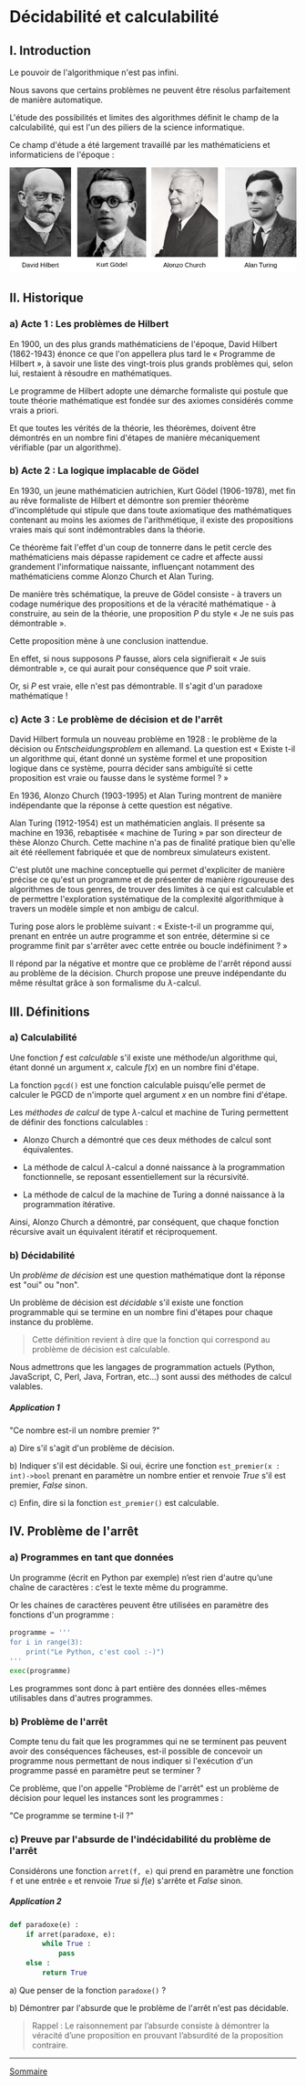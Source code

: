# Décidabilité et calculabilité

## I. Introduction

Le pouvoir de l'algorithmique n'est pas infini.

Nous savons que certains problèmes ne peuvent être résolus parfaitement de manière automatique.

L'étude des possibilités et limites des algorithmes définit le champ de la calculabilité, qui est l'un des piliers de la science informatique.

Ce champ d'étude a été largement travaillé par les mathématiciens et informaticiens de l'époque :

![image](./img/hilbert_godel_church_turing.png)

## II. Historique

### a) Acte 1 : Les problèmes de Hilbert

En 1900, un des plus grands mathématiciens de l'époque, David Hilbert (1862-1943) énonce ce que l'on appellera plus tard le « Programme de Hilbert », à savoir une liste des vingt-trois plus grands problèmes qui, selon lui, restaient à résoudre en mathématiques.

Le programme de Hilbert adopte une démarche formaliste qui postule que toute théorie mathématique est fondée sur des axiomes considérés comme vrais a priori.

Et que toutes les vérités de la théorie, les théorèmes, doivent être démontrés en un nombre fini d'étapes de manière mécaniquement vérifiable (par un algorithme).

### b) Acte 2 : La logique implacable de Gödel

En 1930, un jeune mathématicien autrichien, Kurt Gödel (1906-1978), met fin au rêve formaliste de Hilbert et démontre son premier théorème d'incomplétude qui stipule que dans toute axiomatique des mathématiques contenant au moins les axiomes de l'arithmétique, il existe des propositions vraies mais qui sont indémontrables dans la théorie.

Ce théorème fait l'effet d'un coup de tonnerre dans le petit cercle des mathématiciens mais dépasse rapidement ce cadre et affecte aussi grandement l'informatique naissante, influençant notamment des mathématiciens comme Alonzo Church et Alan Turing.

De manière très schématique, la preuve de Gödel consiste - à travers un codage numérique des propositions et de la véracité mathématique - à construire, au sein de la théorie, une proposition $P$ du style « Je ne suis pas démontrable ».

Cette proposition mène à une conclusion inattendue.

En effet, si nous supposons $P$ fausse, alors cela signifierait « Je suis démontrable », ce qui aurait pour conséquence que $P$ soit vraie.

Or, si $P$ est vraie, elle n'est pas démontrable. Il s'agit d'un paradoxe mathématique !

### c) Acte 3 : Le problème de décision et de l'arrêt

David Hilbert formula un nouveau problème en 1928 : le problème de la décision ou *Entscheidungsproblem* en allemand. La question est « Existe t-il un algorithme qui, étant donné un système formel et une proposition logique dans ce système, pourra décider sans ambiguïté si cette proposition est vraie ou fausse dans le système formel ? »

En 1936, Alonzo Church (1903-1995) et Alan Turing montrent de manière indépendante que la réponse à cette question est négative.

Alan Turing (1912-1954) est un mathématicien anglais. Il présente sa machine en 1936, rebaptisée « machine de Turing » par son directeur de thèse Alonzo Church. Cette machine n'a pas de finalité pratique bien qu'elle ait été réellement fabriquée et que de nombreux simulateurs existent.

C'est plutôt une machine conceptuelle qui permet d'expliciter de manière précise ce qu'est un programme et de présenter de manière rigoureuse des algorithmes de tous genres, de trouver des limites à ce qui est calculable et de permettre l'exploration systématique de la complexité algorithmique à travers un modèle simple et non ambigu de calcul.

Turing pose alors le problème suivant : « Existe-t-il un programme qui, prenant en entrée un autre programme et son entrée, détermine si ce programme finit par s'arrêter avec cette entrée ou boucle indéfiniment ? »

Il répond par la négative et montre que ce problème de l'arrêt répond aussi au problème de la décision. Church propose une preuve indépendante du même résultat grâce à son formalisme du $\lambda$-calcul.

## III. Définitions

### a) Calculabilité 

Une fonction $f$ est *calculable* s'il existe une méthode/un algorithme qui, étant donné un argument $x$, calcule $f(x)$ en un nombre fini d'étape.

La fonction `pgcd()` est une fonction calculable puisqu'elle permet de calculer le PGCD de n'importe quel argument $x$ en un nombre fini d'étape.

Les *méthodes de calcul* de type $\lambda$-calcul et machine de Turing permettent de définir des fonctions calculables :

- Alonzo Church a démontré que ces deux méthodes de calcul sont équivalentes.

- La méthode de calcul $\lambda$-calcul a donné naissance à la programmation fonctionnelle, se reposant essentiellement sur la récursivité.

- La méthode de calcul de la machine de Turing a donné naissance à la programmation itérative.

Ainsi, Alonzo Church a démontré, par conséquent, que chaque fonction récursive avait un équivalent itératif et réciproquement.

### b) Décidabilité

Un *problème de décision* est une question mathématique dont la réponse est "oui" ou "non".

Un problème de décision est *décidable* s'il existe une fonction programmable qui se termine en un nombre fini d'étapes pour chaque instance du problème.

> Cette définition revient à dire que la fonction qui correspond au problème de décision est calculable.

Nous admettrons que les langages de programmation actuels (Python, JavaScript, C, Perl, Java, Fortran, etc...) sont aussi des méthodes de calcul valables.

##### Application 1

"Ce nombre est-il un nombre premier ?"

a) Dire s'il s'agit d'un problème de décision.

b) Indiquer s'il est décidable. Si oui, écrire une fonction `est_premier(x : int)->bool` prenant en paramètre un nombre entier et renvoie $True$ s'il est premier, $False$ sinon.

c) Enfin, dire si la fonction `est_premier()` est calculable.

## IV. Problème de l'arrêt

### a) Programmes en tant que données

Un programme (écrit en Python par exemple) n’est rien d'autre qu’une chaîne de caractères : c’est le texte même du programme.

Or les chaines de caractères peuvent être utilisées en paramètre des fonctions d'un programme :

```python
programme = '''
for i in range(3):
    print("Le Python, c'est cool :-)")
'''
exec(programme)
```

Les programmes sont donc à part entière des données elles-mêmes utilisables dans d'autres programmes.

### b) Problème de l'arrêt

Compte tenu du fait que les programmes qui ne se terminent pas peuvent avoir des conséquences fâcheuses, est-il possible de concevoir un programme nous permettant de nous indiquer si l'exécution d'un programme passé en paramètre peut se terminer ?

Ce problème, que l'on appelle "Problème de l'arrêt" est un problème de décision pour lequel les instances sont les programmes :

"Ce programme se termine t-il ?"

### c) Preuve par l'absurde de l'indécidabilité du problème de l'arrêt

Considérons une fonction `arret(f, e)` qui prend en paramètre une fonction `f` et une entrée `e` et renvoie $True$ si $f(e)$ s'arrête et $False$ sinon.

##### Application 2

```python
def paradoxe(e) :
    if arret(paradoxe, e):
        while True :
            pass
    else :
        return True
```

a) Que penser de la fonction `paradoxe()` ?

b) Démontrer par l'absurde que le problème de l'arrêt n'est pas décidable.

> Rappel : Le raisonnement par l’absurde consiste à démontrer la véracité d’une proposition en prouvant l’absurdité de la proposition contraire.

____________

[Sommaire](./../../README.md)